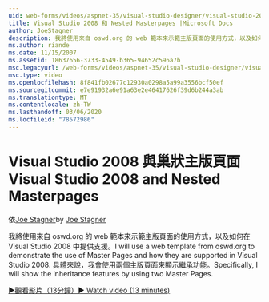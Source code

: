 ```yaml
---
uid: web-forms/videos/aspnet-35/visual-studio-designer/visual-studio-2008-and-nested-masterpages
title: Visual Studio 2008 和 Nested Masterpages |Microsoft Docs
author: JoeStagner
description: 我將使用來自 oswd.org 的 web 範本來示範主版頁面的使用方式，以及如何在 Visual Studio 2008 中提供支援。 具體來說，我將示範 。
ms.author: riande
ms.date: 11/15/2007
ms.assetid: 18637656-3733-4549-b365-94652c596a7b
msc.legacyurl: /web-forms/videos/aspnet-35/visual-studio-designer/visual-studio-2008-and-nested-masterpages
msc.type: video
ms.openlocfilehash: 8f841fb02677c12930a0298a5a99a3556bcf50ef
ms.sourcegitcommit: e7e91932a6e91a63e2e46417626f39d6b244a3ab
ms.translationtype: MT
ms.contentlocale: zh-TW
ms.lasthandoff: 03/06/2020
ms.locfileid: "78572986"
---
```

# <a name="visual-studio-2008-and-nested-masterpages"></a><span data-ttu-id="32920-104">Visual Studio 2008 與巢狀主版頁面</span><span class="sxs-lookup"><span data-stu-id="32920-104">Visual Studio 2008 and Nested Masterpages</span></span>

<span data-ttu-id="32920-105">依[Joe Stagner](https://github.com/JoeStagner)</span><span class="sxs-lookup"><span data-stu-id="32920-105">by [Joe Stagner](https://github.com/JoeStagner)</span></span>

<span data-ttu-id="32920-106">我將使用來自 oswd.org 的 web 範本來示範主版頁面的使用方式，以及如何在 Visual Studio 2008 中提供支援。</span><span class="sxs-lookup"><span data-stu-id="32920-106">I will use a web template from oswd.org to demonstrate the use of Master Pages and how they are supported in Visual Studio 2008.</span></span> <span data-ttu-id="32920-107">具體來說，我會使用兩個主版頁面來顯示繼承功能。</span><span class="sxs-lookup"><span data-stu-id="32920-107">Specifically, I will show the inheritance features by using two Master Pages.</span></span>

[<span data-ttu-id="32920-108">&#9654;觀看影片（13分鐘）</span><span class="sxs-lookup"><span data-stu-id="32920-108">&#9654; Watch video (13 minutes)</span></span>](https://channel9.msdn.com/Blogs/ASP-NET-Site-Videos/visual-studio-2008-and-nested-masterpages)
